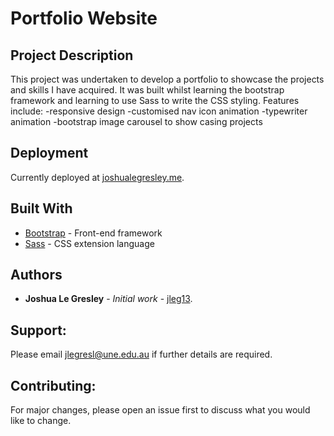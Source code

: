 # Portfolio Website

## Project Description

This project was undertaken to develop a portfolio to showcase the projects and skills I have acquired. It was built whilst learning the 
bootstrap framework and learning to use Sass to write the CSS styling. Features include:
  -responsive design
  -customised nav icon animation
  -typewriter animation
  -bootstrap image carousel to show casing projects

## Deployment

Currently deployed at [joshualegresley.me](https://joshualegresley.me).

## Built With

* [Bootstrap](https://getbootstrap.com/) - Front-end framework
* [Sass](https://sass-lang.com/) - CSS extension language

## Authors

* **Joshua Le Gresley** - *Initial work* - [jleg13](https://https://github.com/jleg13).

## Support:
Please email jlegresl@une.edu.au if further details are required.

## Contributing:
For major changes, please open an issue first to discuss what you would like to change.
